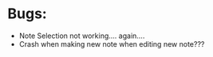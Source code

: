 # Bugs:
- Note Selection not working.... again....
- Crash when making new note when editing new note???
